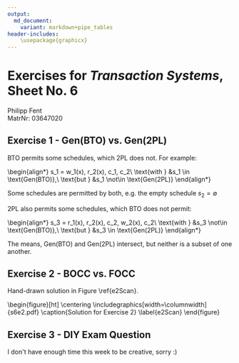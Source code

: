 ```yaml
---
output: 
  md_document:
    variant: markdown+pipe_tables
header-includes:
    \usepackage{graphicx}
---
```

<!-- compile with: pandoc Exercise6.md -o Exercise6.pdf -->
# Exercises for *Transaction Systems*, Sheet No. 6
Philipp Fent  
MatrNr: 03647020

## Exercise 1 - Gen(BTO) vs. Gen(2PL)

BTO permits some schedules, which 2PL does not. For example:

\begin{align*}
s_1 = w_1(x), r_2(x), c_1, c_2\\
\text{with } &s_1 \in \text{Gen(BTO)},\\
\text{but }  &s_1 \not\in \text{Gen(2PL)}
\end{align*}

Some schedules are permitted by both, e.g. the empty schedule $s_2 = \emptyset$

2PL also permits some schedules, which BTO does not permit:

\begin{align*}
s_3 = r_1(x), r_2(x), c_2, w_2(x), c_2\\
\text{with } &s_3 \not\in \text{Gen(BTO)},\\
\text{but }  &s_3 \in \text{Gen(2PL)}
\end{align*}

The means, Gen(BTO) and Gen(2PL) intersect, but neither is a subset of one another.

## Exercise 2 - BOCC vs. FOCC

Hand-drawn solution in Figure \ref{e2Scan}.

\begin{figure}[ht]
    \centering
    \includegraphics[width=\columnwidth]{s6e2.pdf}
    \caption{Solution for Exercise 2}
    \label{e2Scan}
\end{figure}

## Exercise 3 - DIY Exam Question

I don't have enough time this week to be creative, sorry :)
